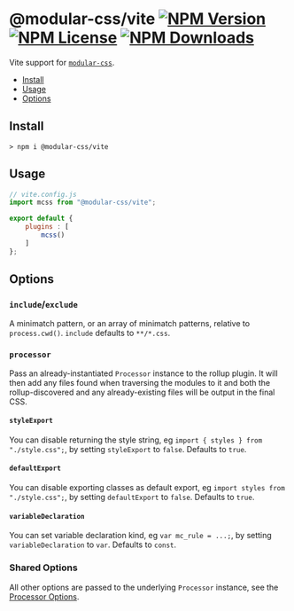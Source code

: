# @modular-css/vite  [![NPM Version](https://img.shields.io/npm/v/@modular-css/vite.svg)](https://www.npmjs.com/package/@modular-css/vite) [![NPM License](https://img.shields.io/npm/l/@modular-css/vite.svg)](https://www.npmjs.com/package/@modular-css/vite) [![NPM Downloads](https://img.shields.io/npm/dm/@modular-css/vite.svg)](https://www.npmjs.com/package/@modular-css/vite)

Vite support for [`modular-css`](https://github.com/tivac/modular-css).

- [Install](#install)
- [Usage](#usage)
- [Options](#options)

## Install

```shell
> npm i @modular-css/vite
```

## Usage

```javascript
// vite.config.js
import mcss from "@modular-css/vite";

export default {
    plugins : [
        mcss()
    ]
};
```

## Options

### `include`/`exclude`

A minimatch pattern, or an array of minimatch patterns, relative to `process.cwd()`. `include` defaults to `**/*.css`.

### `processor`

Pass an already-instantiated `Processor` instance to the rollup plugin. It will then add any files found when traversing the modules to it and both the rollup-discovered and any already-existing files will be output in the final CSS.

#### `styleExport`

You can disable returning the style string, eg `import { styles } from "./style.css";`, by setting `styleExport` to `false`. Defaults to `true`.

#### `defaultExport`

You can disable exporting classes as default export, eg `import styles from "./style.css";`, by setting `defaultExport` to `false`. Defaults to `true`.

#### `variableDeclaration`

You can set variable declaration kind, eg `var mc_rule = ...;`, by setting `variableDeclaration` to `var`. Defaults to `const`.

### Shared Options

All other options are passed to the underlying `Processor` instance, see the [Processor Options](#processor-options).
